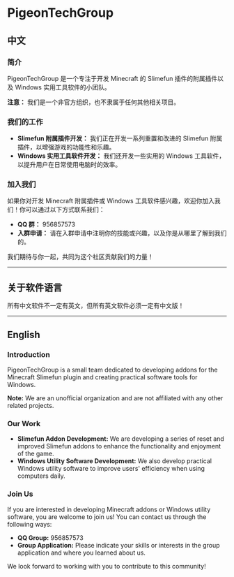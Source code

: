 # PigeonTechGroup

## 中文

### 简介

PigeonTechGroup 是一个专注于开发 Minecraft 的 Slimefun 插件的附属插件以及 Windows 实用工具软件的小团队。

**注意：** 我们是一个非官方组织，也不隶属于任何其他相关项目。

### 我们的工作

- **Slimefun 附属插件开发：** 我们正在开发一系列重置和改进的 Slimefun 附属插件，以增强游戏的功能性和乐趣。
- **Windows 实用工具软件开发：** 我们还开发一些实用的 Windows 工具软件，以提升用户在日常使用电脑时的效率。

### 加入我们

如果你对开发 Minecraft 附属插件或 Windows 工具软件感兴趣，欢迎你加入我们！你可以通过以下方式联系我们：

- **QQ 群：** 956857573
- **入群申请：** 请在入群申请中注明你的技能或兴趣，以及你是从哪里了解到我们的。

我们期待与你一起，共同为这个社区贡献我们的力量！

---

## 关于软件语言
所有中文软件不一定有英文，但所有英文软件必须一定有中文版！

---

## English

### Introduction

PigeonTechGroup is a small team dedicated to developing addons for the Minecraft Slimefun plugin and creating practical software tools for Windows.

**Note:** We are an unofficial organization and are not affiliated with any other related projects.

### Our Work

- **Slimefun Addon Development:** We are developing a series of reset and improved Slimefun addons to enhance the functionality and enjoyment of the game.
- **Windows Utility Software Development:** We also develop practical Windows utility software to improve users' efficiency when using computers daily.

### Join Us

If you are interested in developing Minecraft addons or Windows utility software, you are welcome to join us! You can contact us through the following ways:

- **QQ Group:** 956857573
- **Group Application:** Please indicate your skills or interests in the group application and where you learned about us.

We look forward to working with you to contribute to this community!
